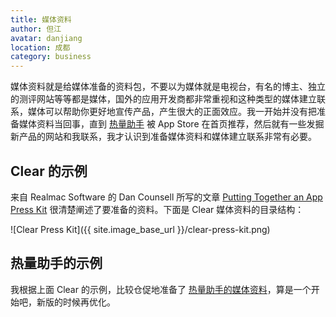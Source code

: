 ```yaml
---
title: 媒体资料
author: 但江
avatar: danjiang
location: 成都 
category: business
---
```


媒体资料就是给媒体准备的资料包，不要以为媒体就是电视台，有名的博主、独立的测评网站等等都是媒体，国外的应用开发商都非常重视和这种类型的媒体建立联系，媒体可以帮助你更好地宣传产品，产生很大的正面效应。我一开始并没有把准备媒体资料当回事，直到 [热量助手][1] 被 App Store 在首页推荐，然后就有一些发掘新产品的网站和我联系，我才认识到准备媒体资料和媒体建立联系非常有必要。

## Clear 的示例

来自 Realmac Software 的 Dan Counsell 所写的文章 [Putting Together an App Press Kit][2] 很清楚阐述了要准备的资料。下面是 Clear 媒体资料的目录结构：

![Clear Press Kit]({{ site.image_base_url }}/clear-press-kit.png)

## 热量助手的示例

我根据上面 Clear 的示例，比较仓促地准备了 [热量助手的媒体资料][3]，算是一个开始吧，新版的时候再优化。

[1]: http://danthought.com/calorie
[2]: http://dancounsell.com/articles/putting-together-an-app-press-kit
[3]: http://danthought.com/system/media/热量助手媒体资料.zip

